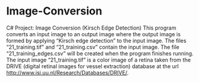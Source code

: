# Image-Conversion
C# Project: Image Conversion (Kirsch Edge Detection)
This program converts an input image to an output image where the output image is formed by applying “Kirsch edge detection” to the input image. The files “21_training.tif” and “21_training.csv” contain the input image. The file “21_training_edges.csv” will be created when the program finishes running. The input image “21_training.tif” is a color image of a retina taken from the DRIVE (digital retinal images for vessel extraction) database at the url http://www.isi.uu.nl/Research/Databases/DRIVE/.
